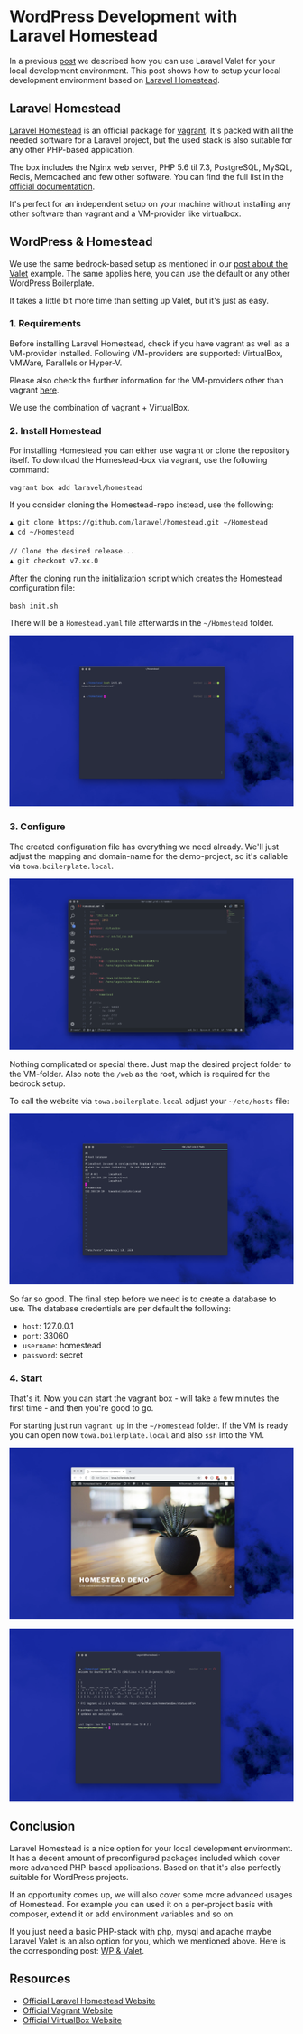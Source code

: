 # WordPress Development with Laravel Homestead

In a previous [post](https://www.towa-digital.com/news/local-wordpress-development-with-laravel-valet/) we described how you can use Laravel Valet for your local development environment. This post shows how to setup your local development environment based on [Laravel Homestead](https://laravel.com/docs/5.7/homestead).

## Laravel Homestead

[Laravel Homestead](https://laravel.com/docs/5.7/homestead) is an official package for [vagrant](https://www.vagrantup.com/). It's packed with all the needed software for a Laravel project, but the used stack is also suitable for any other PHP-based application.

The box includes the Nginx web server, PHP 5.6 til 7.3, PostgreSQL, MySQL, Redis, Memcached and few other software. You can find the full list in the [official documentation](https://laravel.com/docs/5.7/homestead#introduction).

It's perfect for an independent setup on your machine without installing any other software than vagrant and a VM-provider like virtualbox.

## WordPress & Homestead

We use the same bedrock-based setup as mentioned in our [post about the Valet](https://www.towa-digital.com/news/local-wordpress-development-with-laravel-valet/) example. The same applies here, you can use the default or any other WordPress Boilerplate.

It takes a little bit more time than setting up Valet, but it's just as easy.

### 1. Requirements

Before installing Laravel Homestead, check if you have vagrant as well as a VM-provider installed. Following VM-providers are supported: VirtualBox, VMWare, Parallels or Hyper-V.

Please also check the further information for the VM-providers other than vagrant [here](https://laravel.com/docs/5.7/homestead#installation-and-setup).

We use the combination of vagrant + VirtualBox.

### 2. Install Homestead

For installing Homestead you can either use vagrant or clone the repository itself. To download the Homestead-box via vagrant, use the following command:

`vagrant box add laravel/homestead`

If you consider cloning the Homestead-repo instead, use the following:

```bash
▲ git clone https://github.com/laravel/homestead.git ~/Homestead
▲ cd ~/Homestead

// Clone the desired release...
▲ git checkout v7.xx.0
```

After the cloning run the initialization script which creates the Homestead configuration file:

`bash init.sh`

There will be a `Homestead.yaml` file afterwards in the `~/Homestead` folder.

![Homestead initialized][homestead-initialized]

### 3. Configure

The created configuration file has everything we need already. We'll just adjust the mapping and domain-name for the demo-project, so it's callable via `towa.boilerplate.local`.

![Homestead configuration][homestead-config]

Nothing complicated or special there. Just map the desired project folder to the VM-folder. Also note the `/web` as the root, which is required for the bedrock setup.

To call the website via `towa.boilerplate.local` adjust your `~/etc/hosts` file:

![Hosts configuration][homestead-hosts-config]

So far so good. The final step before we need is to create a database to use. The database credentials are per default the following:

+ `host`: 127.0.0.1
+ `port`: 33060
+ `username`: homestead
+ `password`: secret

### 4. Start

That's it. Now you can start the vagrant box - will take a few minutes the first time - and then you're good to go.

For starting just run `vagrant up` in the `~/Homestead` folder. If the VM is ready you can open now `towa.boilerplate.local` and also `ssh` into the VM.

![WordPress via Homestead][homestead-wp-demo]

![Hosts ssh connection][homestead-ssh]

## Conclusion

Laravel Homestead is a nice option for your local development environment. It has a decent amount of preconfigured packages included which cover more advanced PHP-based applications. Based on that it's also perfectly suitable for WordPress projects.

If an opportunity comes up, we will also cover some more advanced usages of Homestead. For example you can used it on a per-project basis with composer, extend it or add environment variables and so on.

If you just need a basic PHP-stack with php, mysql and apache maybe Laravel Valet is an also option for you, which we mentioned above. Here is the corresponding post: [WP & Valet](https://www.towa-digital.com/news/local-wordpress-development-with-laravel-valet/).

## Resources

+ [Official Laravel Homestead Website](https://laravel.com/docs/5.7/valet)
+ [Official Vagrant Website](https://www.vagrantup.com/)
+ [Official VirtualBox Website](https://www.virtualbox.org/)

[homestead-initialized]: homestead-initialized.png "Homestead after installation and initialization"
[homestead-config]: homestead-config.png "Homestead configuration"
[homestead-hosts-config]: homestead-hosts-config.png "Hosts configuration"
[homestead-ssh]: homestead-ssh.png "Hosts ssh connection"
[homestead-wp-demo]: homestead-wp-demo.png "WordPress via Homestead"